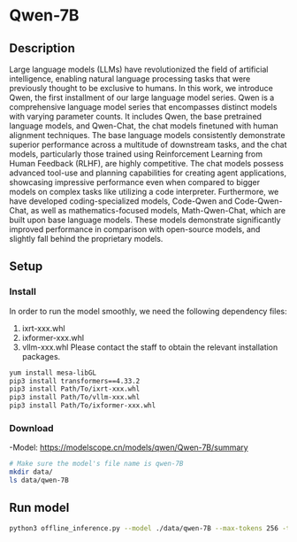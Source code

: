 # Qwen-7B 

## Description
Large language models (LLMs) have revolutionized the field of artificial intelligence, enabling natural language processing tasks that were previously thought to be exclusive to humans. In this work, we introduce Qwen, the first installment of our large language model series. Qwen is a comprehensive language model series that encompasses distinct models with varying parameter counts. It includes Qwen, the base pretrained language models, and Qwen-Chat, the chat models finetuned with human alignment techniques. The base language models consistently demonstrate superior performance across a multitude of downstream tasks, and the chat models, particularly those trained using Reinforcement Learning from Human Feedback (RLHF), are highly competitive. The chat models possess advanced tool-use and planning capabilities for creating agent applications, showcasing impressive performance even when compared to bigger models on complex tasks like utilizing a code interpreter. Furthermore, we have developed coding-specialized models, Code-Qwen and Code-Qwen-Chat, as well as mathematics-focused models, Math-Qwen-Chat, which are built upon base language models. These models demonstrate significantly improved performance in comparison with open-source models, and slightly fall behind the proprietary models.

## Setup

### Install
In order to run the model smoothly, we need the following dependency files:
1. ixrt-xxx.whl
2. ixformer-xxx.whl
3. vllm-xxx.whl
Please contact the staff to obtain the relevant installation packages.

```bash
yum install mesa-libGL
pip3 install transformers==4.33.2
pip3 install Path/To/ixrt-xxx.whl
pip3 install Path/To/vllm-xxx.whl
pip3 install Path/To/ixformer-xxx.whl
```

### Download
-Model: https://modelscope.cn/models/qwen/Qwen-7B/summary

```bash
# Make sure the model's file name is qwen-7B
mkdir data/
ls data/qwen-7B
```

## Run model

```bash
python3 offline_inference.py --model ./data/qwen-7B --max-tokens 256 -tp 2 --trust-remote-code --temperature 0.0
```

